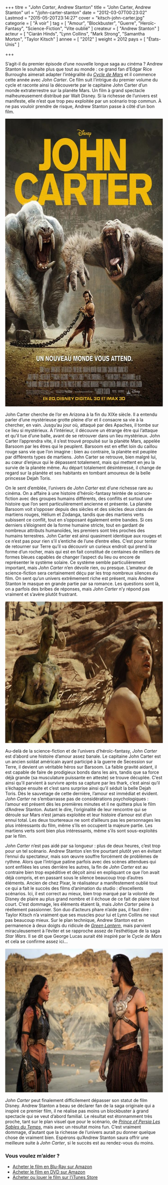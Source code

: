 +++
titre = "<em>John Carter</em>, Andrew Stanton"
title = "John Carter, Andrew Stanton"
url = "/john-carter-stanton"
date = "2012-03-07T00:23:02"
Lastmod = "2015-05-20T23:14:27"
cover = "kitsch-john-carter.jpg"
categorie = [ "À voir" ]
tag = [ "Amour", "Blockbuster", "Guerre", "Heroïc-Fantasy", "Science-Fiction", "Vite oublié" ]
createur = [ "Andrew Stanton" ]
acteur = [ "Ciarán Hinds", "Lynn Collins", "Mark Strong", "Samantha Morton", "Taylor Kitsch" ]
annee = [ "2012" ]
weight = 2012
pays = [ "États-Unis" ]

+++

<p>S&rsquo;agit-il du premier épisode d&rsquo;une nouvelle longue saga au cinéma ? Andrew Stanton le souhaite plus que tout au monde : ce grand fan d&rsquo;Edgar Rice Burroughs aimerait adapter l&rsquo;intégralité du <em><a href="http://fr.wikipedia.org/wiki/Cycle_de_mars">Cycle de Mars</a></em> et il commence cette année avec <em>John Carter</em>. Ce film suit l&rsquo;intrigue du premier volume du cycle et raconte ainsi la découverte par le capitaine John Carter d&rsquo;un monde extraterrestre sur la planète Mars. Un film à grand spectacle malheureusement distribué par Walt Disney. Si la richesse de l&rsquo;univers est manifeste, elle n&rsquo;est que trop peu exploitée par un scénario trop commun. À ne pas vouloir prendre de risque, Andrew Stanton passe à côté d&rsquo;un bon film.</p>
<a href="http://www.allocine.fr/film/fichefilm_gen_cfilm=137263.html"><img class="aligncenter" style="border-style: initial; border-color: initial; border-image: initial; border-width: 0px;" src="john-carter-stanton.jpg" alt="John carter stanton" width="690" height="920" border="0" /></a>
<p>John Carter cherche de l&rsquo;or en Arizona à la fin du XIXe siècle. Il a entendu parler d&rsquo;une mystérieuse grotte pleine d&rsquo;or et il consacre sa vie à la chercher, en vain. Jusqu&rsquo;au jour où, attaqué par des Apaches, il tombe sur ce lieu si mystérieux. À l&rsquo;intérieur, il découvre un étrange être qui l&rsquo;attaque et qu&rsquo;il tue d&rsquo;une balle, avant de se retrouver dans un lieu mystérieux. John Carter l&rsquo;apprendra vite, il s&rsquo;est trouvé propulsé sur la planète Mars, appelée Barsoom par les êtres qui le peuplent. Barsoom est en effet loin du caillou rouge sans vie que l&rsquo;on imagine : bien au contraire, la planète est peuplée par différents types de martiens. John Carter se retrouve, bien malgré lui, au cœur d&rsquo;enjeux qui le dépassent totalement, mais qui mettent en jeu la survie de la planète même. Au départ totalement désintéressé, il change de regard sur la planète et ses habitants en tombant amoureux de la belle princesse Dejah Toris.</p>
<p>On le sent d&rsquo;emblée, l&rsquo;univers de <em>John Carter</em> est d&rsquo;une richesse rare au cinéma. On a affaire à une histoire d&rsquo;héroïc-fantasy teintée de science-fiction avec des groupes humains différents, des conflits et surtout une histoire que l&rsquo;on sent particulièrement ancienne et présente. La planète Barsoom voit s&rsquo;opposer depuis des siècles et des siècles deux clans de martiens rouges, Hélium et Zodanga, tandis que des martiens verts subissent ce conflit, tout en s&rsquo;opposant également entre bandes. Si ces derniers s&rsquo;éloignent de la forme humaine stricte, tout en gardant de nombreux attributs humanoïdes, les premiers sont très proches des humains terrestres. John Carter est ainsi quasiment identique aux rouges et ce n&rsquo;est pas pour rien s&rsquo;il s&rsquo;entiche de l&rsquo;une d&rsquo;entre elles. C&rsquo;est pour tenter de retourner sur Terre qu&rsquo;il va découvrir un curieux endroit qui prend la forme d&rsquo;un rocher, mais qui est en fait constitué de centaines de milliers de formes bleues capables de changer l&rsquo;aspect du lieu ou encore de représenter le système solaire. Ce système semble particulièrement important, mais <em>John Carter</em> n&rsquo;en dévoile rien, ou presque. L&rsquo;amateur de science-fiction sera certainement déçu par les trop nombreux silences du film. On sent qu&rsquo;un univers extrêmement riche est présent, mais Andrew Stanton le masque en grande partie par sa romance. Les questions sont là, on a parfois des bribes de réponses, mais <em>John Carter</em> n&rsquo;y répond pas vraiment et s&rsquo;avère plutôt frustrant.</p>
<img class="aligncenter" style="border-style: initial; border-color: initial; border-image: initial; border-width: 0px;" src="thark-john-carter-stanton.jpg" alt="Thark john carter stanton" width="690" height="453" border="0" />
<p>Au-delà de la science-fiction et de l&rsquo;univers d&rsquo;héroïc-fantasy, <em>John Carter</em> est d&rsquo;abord une histoire d&rsquo;amour assez banale. Le capitaine John Carter est un ancien soldat américain ayant participé à la guerre de Secession sur Terre, il devient un véritable héros sur Barsoom. La faible gravité aidant, il est capable de faire de prodigieux bonds dans les airs, tandis que sa force déjà grande (sa musculature puissante en atteste) se trouve décuplée. C&rsquo;est ainsi qu&rsquo;il parvient à survivre après sa capture par les thark, c&rsquo;est ainsi qu&rsquo;il s&rsquo;échappe ensuite et c&rsquo;est sans surprise ainsi qu&rsquo;il séduit la belle Dejah Toris. Dès le sauvetage de cette dernière, l&rsquo;amour est immédiat et évident. <em>John Carter</em> ne s&rsquo;embarrasse pas de considérations psychologiques : l&rsquo;amour est présent dès les premières minutes et il ne quittera plus le film d&rsquo;Andrew Stanton. Autant le dire, l&rsquo;originalité de leur rencontre qui se déroule sur Mars n&rsquo;est jamais exploitée et leur histoire d&rsquo;amour est d&rsquo;un ennui total. Les deux tourtereaux ne sont d&rsquo;ailleurs pas les personnages les plus intéressants du film, même s&rsquo;ils en occupent la majeure partie. Les martiens verts sont bien plus intéressants, même s&rsquo;ils sont sous-exploités par le film.</p>
<p><em>John Carter</em> n&rsquo;est pas aidé par sa longueur : plus de deux heures, c&rsquo;est trop pour un tel scénario. Andrew Stanton s&rsquo;en tire pourtant plutôt yen en évitant l&rsquo;ennui du spectateur, mais son œuvre souffre forcément de problèmes de rythme. Alors que l&rsquo;intrigue patine parfois avec des scènes attendues qui sont enfilées les unes derrière les autres, la fin de <em>John Carter</em> est au contraire bien trop expéditive et déçoit ainsi en expliquant ce que l&rsquo;on avait déjà compris, et en passant sous le silence beaucoup trop d&rsquo;autres éléments. Ancien de chez Pixar, le réalisateur a manifestement oublié tout ce qui a fait le succès des films d&rsquo;animation du studio : d&rsquo;excellents scénarios. Ici, il est correct au mieux, bien trop marqué par la volonté de Disney de plaire au plus grand nombre et il échoue de ce fait de plaire tout court. C&rsquo;est dommage, les éléments étaient là, mais <em>John Carter</em> peine à réellement passionner. Son duo d&rsquo;acteurs phare n&rsquo;aide pas, il faut dire : Taylor Kitsch n&rsquo;a vraiment que ses muscles pour lui et Lynn Collins ne vaut pas beaucoup mieux. Sur le plan technique, Andrew Stanton est en permanence à deux doigts du ridicule de <em><a href="http://voiretmanger.fr/2011/11/29/green-lantern-campbell/">Green Lantern</a></em>, mais parvient miraculeusement à l&rsquo;éviter et se rapproche assez de l&rsquo;esthétique de la saga <em>Star Wars</em>. Il se dit que George Lucas aurait été inspiré par le <em>Cycle de Mars</em> et cela se confirme assez ici…</p>
<img class="aligncenter" style="border-style: initial; border-color: initial; border-image: initial; border-width: 0px;" src="stanton-john-carter.jpg" alt="Stanton john carter" width="690" height="460" border="0" />
<p><em>John Carter</em> peut finalement difficilement dépasser son statut de film Disney. Andrew Stanton a beau se déclarer fan de la saga originale qui a inspiré ce premier film, il ne réalise pas moins un blockbuster à grand spectacle qui se veut d&rsquo;abord familial. Le résultat est étonnamment très proche, tant sur le plan visuel que pour le scénario, de <em><a href="http://voiretmanger.fr/2010/05/19/prince-persia-sable-temps-newell/">Prince of Persia Les Sables du Temps</a></em>, mais avec un résultat moins fun. C&rsquo;est vraiment dommage, d&rsquo;autant que la richesse de l&rsquo;univers aurait pu donner quelque chose de vraiment bien. Espérons qu&rsquo;Andrew Stanton saura offrir une meilleure suite à <em>John Carter</em>, si le succès est au rendez-vous du moins.</p>
<div class="amazon">
<h3>Vous voulez m&rsquo;aider ?</h3>
<ul>
<li><a href="http://www.amazon.fr/gp/product/B0078YB2NA/ref=as_li_ss_tl?ie=UTF8&#038;tag=leblogdenic07-21&#038;linkCode=as2&#038;camp=1642&#038;creative=19458&#038;creativeASIN=B0078YB2NA">Acheter le film en Blu-Ray sur Amazon</a></li>
<li><a href="http://www.amazon.fr/gp/product/B0078YB1JA/ref=as_li_ss_tl?ie=UTF8&#038;tag=leblogdenic07-21&#038;linkCode=as2&#038;camp=1642&#038;creative=19458&#038;creativeASIN=B0078YB1JA">Acheter le film en DVD sur Amazon</a></li>
<li><a href="http://itunes.apple.com/fr/movie/john-carter/id525319177">Acheter ou louer le film sur l&rsquo;iTunes Store</a></li>
</ul>
</div>

